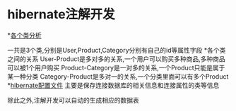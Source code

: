 # hibernate注解开发
*[各个类分析](https://github.com/Moujianming/hibernate2/tree/master/src/com/pojo)

一共是3个类,分别是User,Product,Category分别有自己的id等属性字段
*各个类之间的关系
User-Product是多对多的关系,一个用户可以购买多种商品,多种商品可以被1个用户购买
Product-Category是一对多的关系,一个Product只能是属于某一种分类
Category-Product是多对一的关系,一个分类里面可以有多个Product
*[hibernate配置文件](https://github.com/Moujianming/hibernate2/blob/master/src/hibernate.cfg.xml)
主要是保存连接数据库的相关信息和连接属性的类等信息

除此之外,注解开发可以自动的生成相应的数据表
